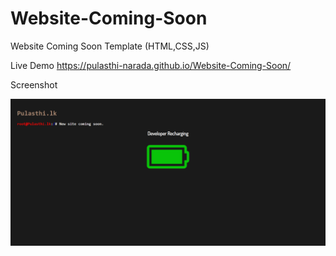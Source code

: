 # Website-Coming-Soon
 Website Coming Soon Template (HTML,CSS,JS)
 
 Live Demo
 https://pulasthi-narada.github.io/Website-Coming-Soon/
 
 Screenshot

<img src="Screenshot/web.png">

 
